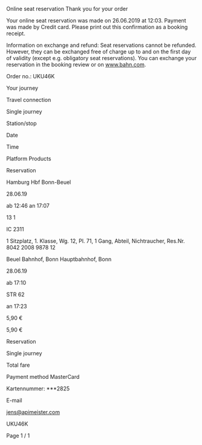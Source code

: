 Online seat reservation
Thank you for your order

Your online seat reservation was made on 26.06.2019 at 12:03. Payment was made by Credit card.
Please print out this confirmation as a booking receipt.

Information on exchange and refund: Seat reservations cannot be refunded. However, they can be exchanged
free of charge up to and on the first day of validity (except e.g. obligatory seat reservations). You can exchange
your reservation in the booking review or on www.bahn.com.

Order no.: UKU46K

Your journey

Travel
connection

Single journey

Station/stop

Date

Time

Platform Products

Reservation

Hamburg Hbf
Bonn-Beuel

28.06.19

ab 12:46
an 17:07

13
1

IC 2311

1 Sitzplatz, 1. Klasse, Wg.
12, Pl. 71, 1 Gang, Abteil,
Nichtraucher, Res.Nr. 8042
2008 9878 12

Beuel Bahnhof,
Bonn
Hauptbahnhof, Bonn

28.06.19

ab 17:10

STR 62

an 17:23

5,90 €

5,90 €

Reservation

Single journey

Total fare

Payment method MasterCard

Kartennummer: ***2825

E-mail

jens@apimeister.com

UKU46K

Page 1 / 1

